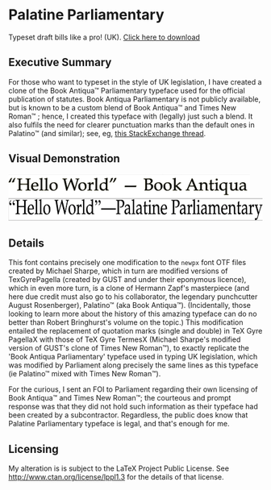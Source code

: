 # Palatine Parliamentary
Typeset draft bills like a pro! (UK). [Click here to download](https://github.com/ezgranet/palatine-parliamentary/releases/download/3.0/all-fonts.zip)

## Executive Summary
For those who want to typeset in the style of UK legislation, I have created a clone of the Book Antiqua™ Parliamentary typeface used for the official publication of statutes.  Book Antiqua Parliamentary is not publicly available, but is known to be a custom blend of Book Antiqua™ and Times New Roman™  ; hence, I created this typeface with (legally) just such a blend.  It also fulfils the need for clearer punctuation marks than the default ones in Palatino™ (and similar); see, eg, [this StackExchange thread](https://tex.stackexchange.com/questions/359899/can-one-change-the-font-used-by-csquotes).


## Visual Demonstration


<img src="book-antiqua.png" height="45" />

<img src="palparl.png" height="45" />



## Details

This font contains precisely one modification to the `newpx` font OTF files created by Michael Sharpe, which in turn are modified versions of TexGyrePagella (created by GUST and under their eponymous licence), which in even more turn, is a clone of Hermann Zapf's masterpiece (and here due credit must also go to his collaborator, the legendary punchcutter August Rosenberger), Palatino™ (aka Book Antiqua™).  (Incidentally, those looking to learn more about the history of this amazing typeface can do no better than Robert Bringhurst's volume on the topic.) This modification  entailed the replacement of quotation marks (single and double) in TeX Gyre PagellaX with those of TeX Gyre TermesX (Michael Sharpe's modified version of GUST's clone of Times New Roman™), to  exactly replicate the 'Book Antiqua Parliamentary' typeface used in typing UK legislation, which was modified by Parliament along precisely the same lines as this typeface (ie Palatino™ mixed with Times New Roman™).  

For the curious, I sent an FOI to Parliament regarding their own licensing of Book Antiqua™ and Times New Roman™; the courteous and prompt response was that they did not hold such information as their typeface had been created by a subcontractor.  Regardless, the public does know that Palatine Parliamentary typeface is legal, and that's enough for me. 

## Licensing

My alteration is is subject to the LaTeX Project Public License. See http://www.ctan.org/license/lppl1.3
for the details of that license.  


